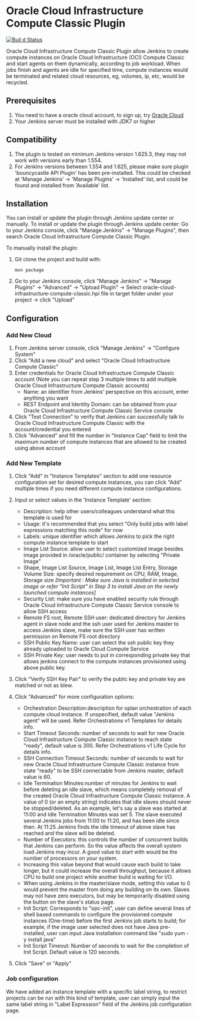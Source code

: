 # Oracle Cloud Infrastructure Compute Classic Plugin
[![Buil d Status](https://travis-ci.org/oracle/oci-compute-classic-jenkins-plugin.svg?branch=master)](https://travis-ci.org/oracle/oci-compute-classic-jenkins-plugin)

Oracle Cloud Infrastructure Compute Classic Plugin allow Jenkins to create compute instances on Oracle Cloud Infrastructure (OCI) Compute Classic and start agents on them dynamically, according to job workload. When jobs finish and agents are idle for specified time, compute instances would be terminated and related cloud resources, eg, volumes, ip, etc,  would be recycled.  

## Prerequisites

1. You need to have a oracle cloud account, to sign up, try [Oracle Cloud](https://cloud.oracle.com/en_US/tryit)
2. Your Jenkins server must be installed with JDK7 or higher

## Compatibility
1. The plugin is tested on minimum Jenkins version 1.625.3, they may not work with versions early than 1.554.
2. For Jenkins versions between 1.554 and 1.625, please make sure plugin 'bouncycastle API Plugin' has been pre-installed. This could be checked at 'Manage Jenkins' -> 'Manage Plugins' -> 'Installed' list, and could be found and installed from 'Available' list.

## Installation
You can install or update the plugin through Jenkins update center or manually.
To install or update the plugin through Jenkins update center: Go to your Jenkins console, click "Manage Jenkins" -> "Manage Plugins", then search Oracle Cloud Infrastructure Compute Classic Plugin.

To manually install the plugin:

1. Git clone the project and build with:
   ```
   mvn package
   ```
2. Go to your Jenkins console, click "Manage Jenkins" -> "Manage Plugins" -> "Advanced" -> "Upload Plugin" -> Select oracle-cloud-infrastructure-compute-classic.hpi file in target folder under your project -> click "Upload"


## Configuration 

### Add New Cloud
1. From Jenkins server console, click "Manage Jenkins" -> "Configure System"
2. Click "Add a new cloud" and select "Oracle Cloud Infrastructure Compute Classic"
3. Enter credentials for Oracle Cloud Infrastructure Compute Classic account (Note you can repeat step 3 multiple times to add multiple Oracle Cloud Infrastructure Compute Classic accounts)
   - Name: an identifier from Jenkins' perspective on this account, enter anything you want
   - REST Endpoint and Identity Domain: can be obtained from your Oracle Cloud Infrastructure Compute Classic Service console
4. Click "Test Connection" to verify that Jenkins can successfully talk to Oracle Cloud Infrastructure Compute Classic with the account/credential you entered
5. Click "Advanced" and fill the number in "Instance Cap" field to limit the maximum number of compute instances that are allowed to be created using above account

### Add New Template
1. Click "Add" in "Instance Templates" section to add one resource configuration set for desired compute instances, you can click "Add" multiple times if you need different compute instance configurations.

2. Input or select values in the 'Instance Template' section:
   - Description: help other users/colleagues understand what this template is used for
   - Usage: it's recommended that you select "Only build jobs with label expressions matching this node" for now
   - Labels: unique identifier which allows Jenkins to pick the right compute instance template to start
   - Image List Source: allow user to select customized image besides image provided in /oracle/public/ container by selecting "Private Image"
   - Shape, Image List Source, Image List, Image List Entry, Storage Volume Size: specify desired requirement on CPU, RAM, Image, Storage size *[Important : Make sure Java is installed in selected image or refer "Init Script" in Step 3 to install Java on the newly launched compute instances]*
   - Security List: make sure you have enabled security rule through Oracle Cloud Infrastructure Compute Classic Service console to allow SSH access
   - Remote FS root, Remote SSH user: dedicated directory for Jenkins agent in slave node and the ssh user used for Jenkins master to access Jenkins slave, make sure the SSH user has written permission on Remote FS root directory
   - SSH Public Key Name: user can select the ssh public key they already uploaded to Oracle Cloud Compute Service
   - SSH Private Key: user needs to put in corresponding private key that allows jenkins connect to the compute instances provisioned using above public key.

4. Click "Verify SSH Key Pair" to verify the public key and private key are matched or not as blew.

5. Click "Advanced" for more configuration options:
   - Orchestration Description:description for oplan orchestration of each compute cloud instance. If unspecified, default value "Jenkins agent" will be used. Refer Orchestrations v1 Templates for details info.
   - Start Timeout Seconds: number of seconds to wait for new Oracle Cloud Infrastructure Compute Classic instance to reach state "ready", default value is 300. Refer Orchestrations v1 Life Cycle for details info.
   - SSH Connection Timeout Seconds: number of seconds to wait for new Oracle Cloud Infrastructure Compute Classic instance from state "ready" to be SSH connectable from Jenkins master, default value is 60.
   - Idle Termination Minutes:number of minutes for Jenkins to wait before deleting an idle slave, which means completely removal of the created Oracle Cloud Infrastructure Compute Classic instance. A value of 0 (or an empty string) indicates that idle slaves should never be stopped/deleted. As an example, let's say a slave was started at 11:00 and Idle Termination Minutes was set 5. The slave executed several Jenkins jobs from 11:00 to 11:20, and has been idle since then. At 11:25 Jenkins finds the idle timeout of above slave has reached and the slave will be deleted. 
   - Number of Executors: this controls the number of concurrent builds that Jenkins can perform. So the value affects the overall system load Jenkins may incur. A good value to start with would be the number of processors on your system.
   - Increasing this value beyond that would cause each build to take longer, but it could increase the overall throughput, because it allows CPU to build one project while another build is waiting for I/O.
   - When using Jenkins in the master/slave mode, setting this value to 0 would prevent the master from doing any building on its own. Slaves may not have zero executors, but may be temporarily disabled using the button on the slave's status page.
   - Init Script: Corresponds to "opc-init", user can define several lines of shell based commands to configure the provisioned compute instances (One-time) before the first Jenkins job starts to build; for example, if the image user selected does not have Java pre-installed, user can input Java installation command like "sudo yum -y install java"
   - Init Script Timeout: Number of seconds to wait for the completion of Init Script. Default value is 120 seconds.

6. Click "Save" or "Apply"

### Job configuration
We have added an instance template with a specific label string, to restrict projects can be run with this kind of template, user can simply input the same label string in "Label Expression"  field of  the Jenkins job configuration page.

